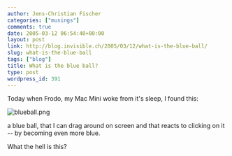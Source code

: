 ```yaml
---
author: Jens-Christian Fischer
categories: ["musings"]
comments: true
date: 2005-03-12 06:54:40+00:00
layout: post
link: http://blog.invisible.ch/2005/03/12/what-is-the-blue-ball/
slug: what-is-the-blue-ball
tags: ["blog"]
title: What is the blue ball?
type: post
wordpress_id: 391
---
```


Today when Frodo, my Mac Mini woke from it's sleep, I found this:

![blueball.png](http://blog.invisible.ch/images/blueball.png)

a blue ball, that I can drag around on screen and that reacts to clicking on it -- by becoming even more blue.

What the hell is this?
